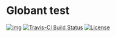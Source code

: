 
<!-- README.md is generated from README.Rmd. Please edit README.Rmd (this file) -->

# Globant test

[![img](https://img.shields.io/badge/Lifecycle-Stable-97ca00)](https://github.com/bcgov/repomountie/blob/master/doc/lifecycle-badges.md)
[![Travis-CI Build
Status](https://travis-ci.org/bcgov/bcgovr.svg?branch=master)](https://travis-ci.org/bcgov/bcgovr)
[![License](https://img.shields.io/badge/License-Apache%202.0-blue.svg)](https://opensource.org/licenses/Apache-2.0)
